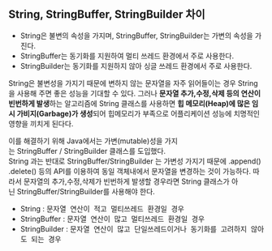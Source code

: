 ## String, StringBuffer, StringBuilder 차이

- String은 불변의 속성을 가지며, StringBuffer, StringBuilder는 가변의 속성을 가진다.
- StringBuffer는 동기화를 지원하여 멀티 쓰레드 환경에서 주로 사용한다.
- StringBuilder는 동기화를 지원하지 않아 싱글 쓰레드 환경에서 주로 사용한다.

String은 불변성을 가지기 때문에 변하지 않는 문자열을 자주 읽어들이는 경우 String을 사용해 주면 좋은 성능을 기대할 수 있다. 그러나 **문자열 추가,수정,삭제 등의 연산이 빈번하게 발생**하는 알고리즘에 String 클래스를 사용하면 **힙 메모리(Heap)에 많은 임시 가비지(Garbage)가 생성**되어 힙메모리가 부족으로 어플리케이션 성능에 치명적인 영향을 끼치게 된다다.

이를 해결하기 위해 Java에서는 가변(mutable)성을 가지는 StringBuffer / StringBuilder 클래스를 도입했다.   
String 과는 반대로 StringBuffer/StringBuilder 는 가변성 가지기 때문에 .append() .delete() 등의 API를 이용하여 동일 객체내에서 문자열을 변경하는 것이 가능하다. 따라서 문자열의 추가,수정,삭제가 빈번하게 발생할 경우라면 String 클래스가 아닌 StringBuffer/StringBuilder를 사용해야 한다.

- String : 문자열  연산이  적고  멀티쓰레드  환경일  경우
- StringBuffer : 문자열  연산이  많고  멀티쓰레드  환경일  경우
- StringBuilder : 문자열  연산이  많고  단일쓰레드이거나  동기화를  고려하지  않아도  되는  경우
